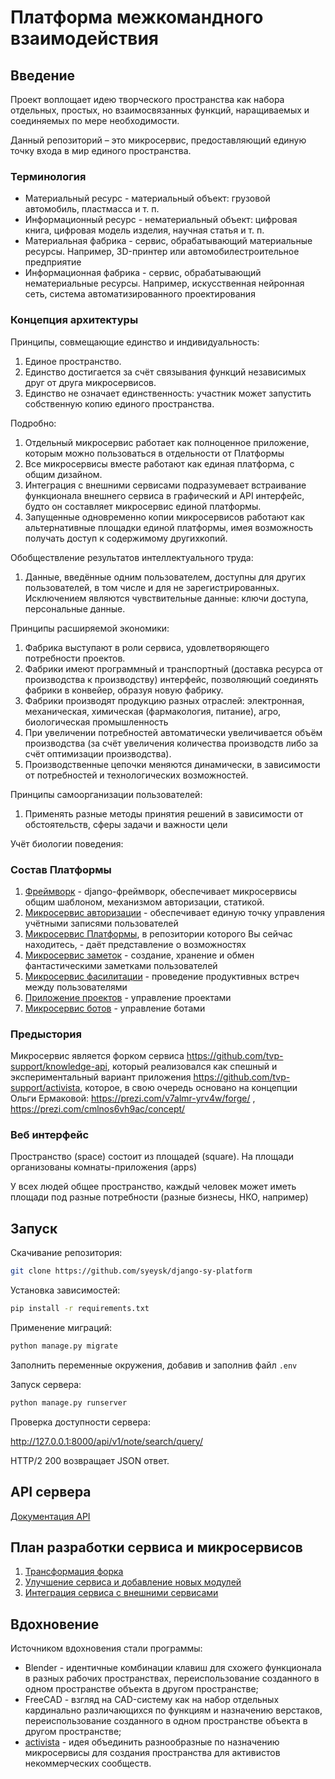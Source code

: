 # Платформа межкомандного взаимодействия

## Введение

Проект воплощает идею творческого пространства как набора отдельных, простых, но взаимосвязанных функций, наращиваемых и соединяемых по мере необходимости.

Данный репозиторий – это микросервис, предоставляющий единую точку входа в мир единого пространства.

### Терминология

- Материальный ресурс - материальный объект: грузовой автомобиль, пластмасса и т. п.
- Информационный ресурс - нематериальный объект: цифровая книга, цифровая модель изделия, научная статья и т. п.
- Материальная фабрика - сервис, обрабатывающий материальные ресурсы. Например, 3D-принтер или автомобилестроительное предприятие
- Информационная фабрика - сервис, обрабатывающий нематериальные ресурсы. Например, искусственная нейронная сеть, система автоматизированного проектирования

### Концепция архитектуры

Принципы, совмещающие единство и индивидуальность:
1. Единое пространство.
2. Единство достигается за счёт связывания функций независимых друг от друга микросервисов.
3. Единство не означает единственность: участник может запустить собственную копию единого пространства.

Подробно:
1. Отдельный микросервис работает как полноценное приложение, которым можно пользоваться в отдельности от Платформы
2. Все микросервисы вместе работают как единая платформа, с общим дизайном.
3. Интеграция с внешними сервисами подразумевает встраивание функционала внешнего сервиса в графический и API интерфейс, будто он составляет микросервис единой платформы.
4. Запущенные одновременно копии микросервисов работают как альтернативные площадки единой платформы, имея возможность получать доступ к содержимому другихкопий.

Обобществление результатов интеллектуального труда:
1. Данные, введённые одним пользователем, доступны для других пользователей, в том числе и для не зарегистрированных.
  Исключением являются чувствительные данные: ключи доступа, персональные данные.

Принципы расширяемой экономики:
1. Фабрика выступают в роли сервиса, удовлетворяющего потребности проектов.
2. Фабрики имеют программный и транспортный (доставка ресурса от производства к производству) интерфейс, позволяющий соединять фабрики в конвейер, образуя новую фабрику.
3. Фабрики производят продукцию разных отраслей: электронная, механическая, химическая (фармакология, питание), агро, биологическая промышленность
4. При увеличении потребностей автоматически увеличивается объём производства (за счёт увеличения количества производств либо за счёт оптимизации производства).
5. Производственные цепочки меняются динамически, в зависимости от потребностей и технологических возможностей.

Принципы самоорганизации пользователей:
1. Применять разные методы принятия решений в зависимости от обстоятельств, сферы задачи и важности цели

Учёт биологии поведения:

### Состав Платформы

1. [Фреймворк](https://github.com/syeysk/django-sy-framework) - django-фреймворк, обеспечивает микросервисы общим шаблоном, механизмом авторизации, статикой.
2. [Микросервис авторизации](https://github.com/syeysk/django-sy-auth) - обеспечивает единую точку управления учётными записями пользователей
3. [Микросервис Платформы](https://github.com/syeysk/django-sy-platform), в репозитории которого Вы сейчас находитесь, - даёт представление о возможностях
4. [Микросервис заметок](https://github.com/syeysk/django-sy-notes) - создание, хранение и обмен фантастическими заметками пользователей
5. [Микросервис фасилитации](https://github.com/syeysk/django-sy-faci) - проведение продуктивных встреч между пользователями
6. [Приложение проектов](https://github.com/syeysk/django-sy-platform/project) - управление проектами
7. [Микросервис ботов](https://github.com/syeysk/django-sy-social) - управление ботами

### Предыстория

Микросервис является форком сервиса https://github.com/tvp-support/knowledge-api,
который реализовался как спешный и экспериментальный вариант приложения https://github.com/tvp-support/activista,
которое, в свою очередь основано на концепции Ольги Ермаковой: https://prezi.com/v7almr-yrv4w/forge/ , https://prezi.com/cmlnos6vh9ac/concept/

### Веб интерфейс

Пространство (space) состоит из площадей (square). На площади организованы комнаты-приложения (apps)

У всех людей общее пространство, каждый человек может иметь площади под разные потребности (разные бизнесы, НКО, например)

## Запуск

Скачивание репозитория:

```sh
git clone https://github.com/syeysk/django-sy-platform
```

Установка зависимостей:

```sh
pip install -r requirements.txt
```

Применение миграций:

```sh
python manage.py migrate
```

Заполнить переменные окружения, добавив и заполнив файл `.env`

Запуск сервера:

```sh
python manage.py runserver
```

Проверка доступности сервера:

<http://127.0.0.1:8000/api/v1/note/search/query/>

HTTP/2 200 возвращает JSON ответ.

## API сервера

[Документация API](https://github.com/TVP-Support/django_knowledge/wiki)

## План разработки сервиса и микросервисов

1. [Трансформация форка](ROADMAP_001_transformation_of_fork.md)
2. [Улучшение сервиса и добавление новых модулей](ROADMAP_002_improvements_and_new_modules.md)
3. [Интеграция сервиса с внешними сервисами](ROADMAP_003_integration_with_external_services.md)

## Вдохновение

Источником вдохновения стали программы:

- Blender - идентичные комбинации клавиш для схожего функционала в разных рабочих пространствах, переиспользование созданного в одном пространстве объекта в другом пространстве;
- FreeCAD - взгляд на CAD-систему как на набор отдельных кардинально различающихся по функциям и назначению верстаков, переиспользование созданного в одном пространстве объекта в другом пространстве;
- [activista](https://github.com/TVP-Support/activista) - идея объединить разнообразные по назначению микросервисы для создания пространства для активистов некоммерческих сообществ.
